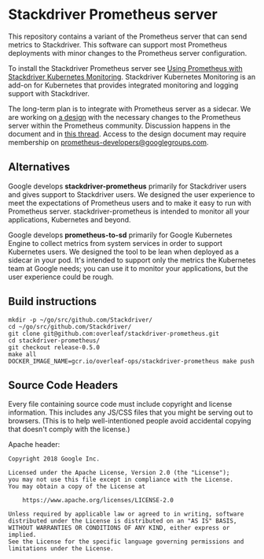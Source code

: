 # Stackdriver Prometheus server

This repository contains a variant of the Prometheus server that can send
metrics to Stackdriver. This software can support most Prometheus deployments
with minor changes to the Prometheus server configuration.

To install the Stackdriver Prometheus server see [Using Prometheus with Stackdriver Kubernetes Monitoring](https://cloud.google.com/monitoring/kubernetes-engine/prometheus). Stackdriver Kubernetes Monitoring is an add-on for Kubernetes that provides integrated monitoring and logging support with Stackdriver.

The long-term plan is to integrate with Prometheus server as a sidecar. We are
working on [a
design](https://docs.google.com/document/d/1TEqqE_Stq04drhjSU1I7Ctmuy0dpsvlPL1AKxqEQoSg/edit)
with the necessary changes to the Prometheus server within the Prometheus
community. Discussion happens in the document and in [this thread](https://groups.google.com/d/topic/prometheus-developers/BdhHaSP-qG0/discussion). Access to the design document may require membership on
[prometheus-developers@googlegroups.com](https://groups.google.com/forum/#!forum/prometheus-developers).

## Alternatives

Google develops **stackdriver-prometheus** primarily for Stackdriver users and gives support to Stackdriver users. We designed the user experience to meet the expectations of Prometheus users and to make it easy to run with Prometheus server. stackdriver-prometheus is intended to monitor all your applications, Kubernetes and beyond.

Google develops **prometheus-to-sd** primarily for Google Kubernetes Engine to collect metrics from system services in order to support Kubernetes users. We designed the tool to be lean when deployed as a sidecar in your pod. It's intended to support only the metrics the Kubernetes team at Google needs; you can use it to monitor your applications, but the user experience could be rough.

## Build instructions

```
mkdir -p ~/go/src/github.com/Stackdriver/
cd ~/go/src/github.com/Stackdriver/
git clone git@github.com:overleaf/stackdriver-prometheus.git
cd stackdriver-prometheus/
git checkout release-0.5.0
make all
DOCKER_IMAGE_NAME=gcr.io/overleaf-ops/stackdriver-prometheus make push
```


## Source Code Headers

Every file containing source code must include copyright and license
information. This includes any JS/CSS files that you might be serving out to
browsers. (This is to help well-intentioned people avoid accidental copying that
doesn't comply with the license.)

Apache header:

    Copyright 2018 Google Inc.

    Licensed under the Apache License, Version 2.0 (the "License");
    you may not use this file except in compliance with the License.
    You may obtain a copy of the License at

        https://www.apache.org/licenses/LICENSE-2.0

    Unless required by applicable law or agreed to in writing, software
    distributed under the License is distributed on an "AS IS" BASIS,
    WITHOUT WARRANTIES OR CONDITIONS OF ANY KIND, either express or implied.
    See the License for the specific language governing permissions and
    limitations under the License.
